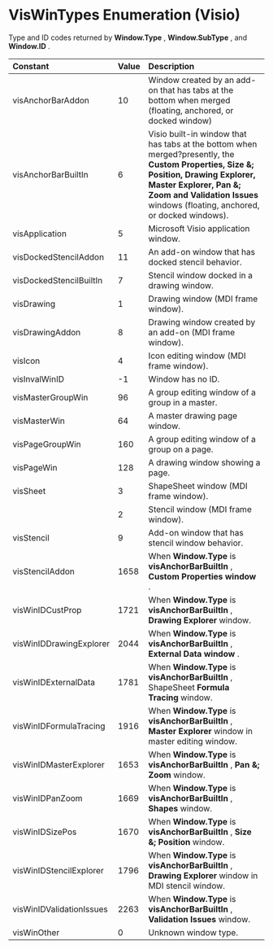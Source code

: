 
# VisWinTypes Enumeration (Visio)

Type and ID codes returned by  **Window.Type** , **Window.SubType** , and **Window.ID** .



|**Constant**|**Value**|**Description**|
|:-----|:-----|:-----|
|visAnchorBarAddon|10|Window created by an add-on that has tabs at the bottom when merged (floating, anchored, or docked window)|
|visAnchorBarBuiltIn|6|Visio built-in window that has tabs at the bottom when merged?presently, the  **Custom Properties, Size &; Position, Drawing Explorer, Master Explorer, Pan &; Zoom and Validation Issues** windows (floating, anchored, or docked windows).|
|visApplication|5|Microsoft Visio application window.|
|visDockedStencilAddon|11|An add-on window that has docked stencil behavior.|
|visDockedStencilBuiltIn|7|Stencil window docked in a drawing window.|
|visDrawing|1|Drawing window (MDI frame window).|
|visDrawingAddon|8|Drawing window created by an add-on (MDI frame window).|
|visIcon|4|Icon editing window (MDI frame window).|
|visInvalWinID|-1|Window has no ID.|
|visMasterGroupWin|96|A group editing window of a group in a master.|
|visMasterWin|64|A master drawing page window.|
|visPageGroupWin|160|A group editing window of a group on a page.|
|visPageWin|128|A drawing window showing a page.|
|visSheet|3|ShapeSheet window (MDI frame window).|
||2|Stencil window (MDI frame window).|
|visStencil|9|Add-on window that has stencil window behavior.|
|visStencilAddon|1658|When  **Window.Type** is **visAnchorBarBuiltIn** , **Custom Properties window** .|
|visWinIDCustProp|1721|When  **Window.Type** is **visAnchorBarBuiltIn** , **Drawing Explorer** window.|
|visWinIDDrawingExplorer|2044|When  **Window.Type** is **visAnchorBarBuiltIn** , **External Data window** .|
|visWinIDExternalData|1781|When  **Window.Type** is **visAnchorBarBuiltIn** , ShapeSheet **Formula Tracing** window.|
|visWinIDFormulaTracing|1916|When  **Window.Type** is **visAnchorBarBuiltIn** , **Master Explorer** window in master editing window.|
|visWinIDMasterExplorer|1653|When  **Window.Type** is **visAnchorBarBuiltIn** , **Pan &; Zoom** window.|
|visWinIDPanZoom|1669|When  **Window.Type** is **visAnchorBarBuiltIn** , **Shapes** window.|
|visWinIDSizePos|1670|When  **Window.Type** is **visAnchorBarBuiltIn** , **Size &; Position** window.|
|visWinIDStencilExplorer|1796|When  **Window.Type** is **visAnchorBarBuiltIn** , **Drawing Explorer** window in MDI stencil window.|
|visWinIDValidationIssues|2263|When  **Window.Type** is **visAnchorBarBuiltIn** , **Validation Issues** window.|
|visWinOther|0|Unknown window type.|
